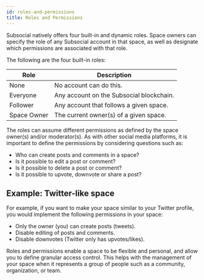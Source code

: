 ```yaml
---
id: roles-and-permissions
title: Roles and Permissions
---
```


Subsocial natively offers four built-in and dynamic roles. Space owners can specify the role of any Subsocial account in that space, as well as designate which permissions are associated with that role.

The following are the four built-in roles: 

| Role        | Description                              |
| ----------- | ---------------------------------------- |
| None        | No account can do this.                  |
| Everyone    | Any account on the Subsocial blockchain. |
| Follower    | Any account that follows a given space.  |
| Space Owner | The current owner(s) of a given space.   |

The roles can assume different permissions as defined by the space owner(s) and/or moderator(s). 
As with other social media platforms, it is important to define the permissions by considering questions such as:

- Who can create posts and comments in a space?
- Is it possible to edit a post or comment?
- Is it possible to delete a post or comment?
- Is it possible to upvote, downvote or share a post?

## Example: Twitter-like space

For example, if you want to make your space similar to your Twitter profile, you would implement the following permissions in your space:

- Only the owner (you) can create posts (tweets).
- Disable editing of posts and comments.
- Disable downvotes (Twitter only has upvotes/likes).

Roles and permissions enable a space to be flexible and personal, and allow you to define granular access control. 
This helps with the management of your space when it represents a group of people such as a community, organization, or team.
